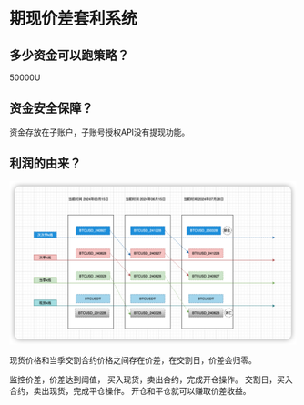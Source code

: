 # 期现价差套利系统

## 多少资金可以跑策略？

50000U



## 资金安全保障？ 

资金存放在子账户，子账号授权API没有提现功能。



## 利润的由来？

![image-20240625202703389](./image/image-20240625202703389.png)



现货价格和当季交割合约价格之间存在价差，在交割日，价差会归零。

监控价差，价差达到阈值，
买入现货，卖出合约，完成开仓操作。
交割日，买入合约，卖出现货，完成平仓操作。
开仓和平仓就可以赚取价差收益。





